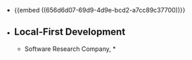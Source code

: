 - {{embed ((656d6d07-69d9-4d9e-bcd2-a7cc89c37700))}}
- ## Local-First Development
	- Software Research Company, *